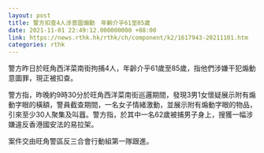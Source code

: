 ```yaml
---
layout: post
title: 警方扣查4人涉意圖煽動　年齡介乎61至85歲
date: 2021-11-01 22:49:12.000000000 +08:00
link: https://news.rthk.hk/rthk/ch/component/k2/1617943-20211101.htm
categories: rthk
---
```


警方昨日於旺角西洋菜南街拘捕4人，年齡介乎61歲至85歲，指他們涉嫌干犯煽動意圖罪，現正被扣查。

警方指，昨晚約9時30分於旺角西洋菜南街巡邏期間，發現3男1女懷疑展示附有煽動字眼的橫額，警員截查期間，一名女子情緒激動，並展示附有煽動字眼的物品，引來至少30人聚集及叫囂。警方指，於其中一名62歲被捕男子身上，搜獲一幅涉嫌違反香港國安法的易拉架。

案件交由旺角警區反三合會行動組第一隊跟進。
